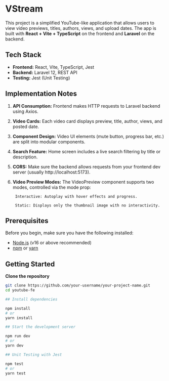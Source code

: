 # VStream 

This project is a simplified YouTube-like application that allows users to view video previews, titles, authors, views, and upload dates. The app is built with **React + Vite + TypeScript** on the frontend and **Laravel** on the backend.

## Tech Stack

- **Frontend:** React, Vite, TypeScript, Jest
- **Backend:** Laravel 12, REST API
- **Testing:** Jest (Unit Testing)

## Implementation Notes

1. **API Consumption:** Frontend makes HTTP requests to Laravel backend using Axios.

2. **Video Cards:** Each video card displays preview, title, author, views, and posted date.

3. **Component Design:** Video UI elements (mute button, progress bar, etc.) are split into modular components.

4. **Search Feature:** Home screen includes a live search filtering by title or description.

5. **CORS:** Make sure the backend allows requests from your frontend dev server (usually http://localhost:5173).

6. **Video Preview Modes:** The VideoPreview component supports two modes, controlled via the mode prop:

        Interactive: Autoplay with hover effects and progress.

        Static: Displays only the thumbnail image with no interactivity.

## Prerequisites

Before you begin, make sure you have the following installed:

- [Node.js](https://nodejs.org/) (v16 or above recommended)
- [npm](https://www.npmjs.com/) or [yarn](https://yarnpkg.com/)

## Getting Started

**Clone the repository**
```bash
git clone https://github.com/your-username/your-project-name.git
cd youtube-fe

## Install dependencies

npm install
# or
yarn install

## Start the development server

npm run dev
# or
yarn dev

## Unit Testing with Jest

npm test
# or
yarn test



